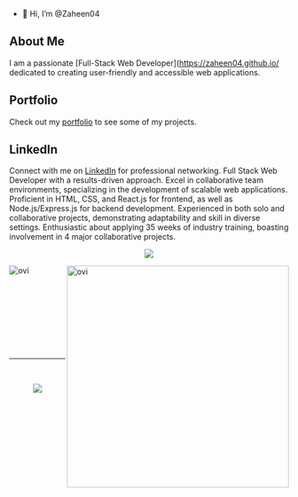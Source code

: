 - 👋 Hi, I’m @Zaheen04


## About Me

I am a passionate [Full-Stack Web Developer](https://zaheen04.github.io/ dedicated to creating user-friendly and accessible web applications.

## Portfolio

Check out my [portfolio](https://zaheen04.github.io/) to see some of my projects.

## LinkedIn

Connect with me on [LinkedIn](http://www.linkedin.com/in/zaheenkhan/) for professional networking.
Full Stack Web Developer with a results-driven approach. Excel in collaborative team environments, specializing in the development of scalable web applications. Proficient in HTML, CSS, and React.js for frontend, as well as Node.js/Express.js for backend development. Experienced in both solo and collaborative projects, demonstrating adaptability and skill in diverse settings. Enthusiastic about applying 35 weeks of industry training, boasting involvement in 4 major collaborative projects.
<p align="center" >
<img src="http://github-readme-streak-stats.herokuapp.com?user=Zaheen04&theme=dark&hide_border=true&date_format=j%20M%5B%20Y%5D&fire=DD2727"  />
</p>
 
<p>
<a href="https://github.com/Zaheen04"><span>
<img align="left" src="https://github-readme-stats.vercel.app/api/top-langs?username=Zaheen04&show_icons=true&locale=en&layout=compact&theme=chartreuse-dark" alt="ovi"/>
<img align="right" src="https://github-readme-stats.vercel.app/api?username=Zaheen04&show_icons=true&locale=en&theme=chartreuse-dark" alt="ovi" width="400px"/>
</span></a> </p>

<br/><br/><br/><br/><br/><br/><br/><br/><br/>
<hr clear="both">
 <br/>
<p align="center">
<a href="https://github.com/Zaheen04"><span>
<img align="center" src="https://github-profile-summary-cards.vercel.app/api/cards/profile-details?username=Zaheen04&theme=dracula" />
</span></a> </p>
 <br/>
